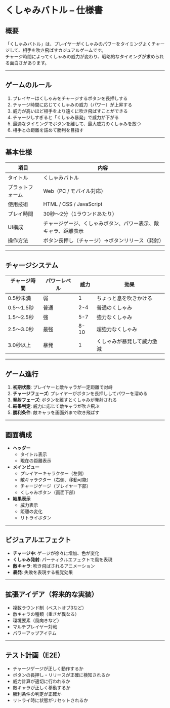 # くしゃみバトル – 仕様書

## 概要

「くしゃみバトル」は、プレイヤーがくしゃみのパワーをタイミングよくチャージして、相手を吹き飛ばすカジュアルゲームです。  
チャージ時間によってくしゃみの威力が変わり、戦略的なタイミングが求められる面白さがあります。

---

## ゲームのルール

1. プレイヤーはくしゃみをチャージするボタンを長押しする
2. チャージ時間に応じてくしゃみの威力（パワー）が上昇する
3. 威力が高いほど相手をより遠くに吹き飛ばすことができる
4. チャージしすぎると「くしゃみ暴発」で威力が下がる
5. 最適なタイミングでボタンを離して、最大威力のくしゃみを放つ
6. 相手との距離を詰めて勝利を目指す

---

## 基本仕様

| 項目 | 内容 |
|------|------|
| タイトル | くしゃみバトル |
| プラットフォーム | Web（PC / モバイル対応） |
| 使用技術 | HTML / CSS / JavaScript |
| プレイ時間 | 30秒〜2分（1ラウンドあたり） |
| UI構成 | チャージゲージ、くしゃみボタン、パワー表示、敵キャラ、距離表示 |
| 操作方法 | ボタン長押し（チャージ）→ボタンリリース（発射） |

---

## チャージシステム

| チャージ時間 | パワーレベル | 威力 | 効果 |
|-------------|-------------|------|------|
| 0.5秒未満 | 弱 | 1 | ちょっと息を吹きかける |
| 0.5〜1.5秒 | 普通 | 2-4 | 普通のくしゃみ |
| 1.5〜2.5秒 | 強 | 5-7 | 強力なくしゃみ |
| 2.5〜3.0秒 | 最強 | 8-10 | 超強力なくしゃみ |
| 3.0秒以上 | 暴発 | 1 | くしゃみが暴発して威力激減 |

---

## ゲーム進行

1. **初期状態**: プレイヤーと敵キャラが一定距離で対峙
2. **チャージフェーズ**: プレイヤーがボタンを長押ししてパワーを溜める
3. **発射フェーズ**: ボタンを離すとくしゃみが発射される
4. **結果判定**: 威力に応じて敵キャラが吹き飛ぶ
5. **勝利条件**: 敵キャラを画面外まで吹き飛ばす

---

## 画面構成

- **ヘッダー**
  - タイトル表示
  - 現在の距離表示
- **メインビュー**
  - プレイヤーキャラクター（左側）
  - 敵キャラクター（右側、移動可能）
  - チャージゲージ（プレイヤー下部）
  - くしゃみボタン（画面下部）
- **結果表示**
  - 威力表示
  - 距離の変化
  - リトライボタン

---

## ビジュアルエフェクト

- **チャージ中**: ゲージが徐々に増加、色が変化
- **くしゃみ発射**: パーティクルエフェクトで風を表現
- **敵キャラ**: 吹き飛ばされるアニメーション
- **暴発**: 失敗を表現する視覚効果

---

## 拡張アイデア（将来的な実装）

- 複数ラウンド制（ベストオブ3など）
- 敵キャラの種類（重さが異なる）
- 環境要素（風向きなど）
- マルチプレイヤー対戦
- パワーアップアイテム

---

## テスト計画（E2E）

- チャージゲージが正しく動作するか
- ボタンの長押し・リリースが正確に検知されるか
- 威力計算が適切に行われるか
- 敵キャラが正しく移動するか
- 勝利条件の判定が正確か
- リトライ時に状態がリセットされるか